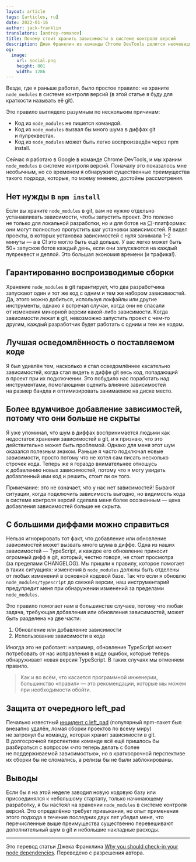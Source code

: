 ```yaml
---
layout: article
tags: [articles, ru]
date: 2022-01-16
author: jack-franklin
translators: [andrey-romanov]
title: Почему стоит хранить зависимости в системе контроля версий
description: Джек Франклин из команды Chrome DevTools делится неочевидными преимуществами хранения зависимостей в git
og:
  image:
    url: social.png
    height: 801
    width: 1286
---
```

<p class="paragraph--lead">Везде, где я раньше работал, было простое правило: не храните <code>node_modules</code> в системе контроля версий (в этой статье я буду для краткости называть её git).</p>

Это правило выглядело разумным по нескольким причинам:

* Код из `node_modules` не пишется командой.
* Код из `node_modules` вызвал бы много шума в диффах git и пулреквестах.
* Код из `node_modules` может быть легко воспроизведён через npm install.

Сейчас я работаю в Google в команде Chrome DevTools, и мы храним `node_modules` в системе контроля версий. Поначалу это показалось мне необычным, но со временем я обнаружил существенные преимущества такого подхода, которые, по моему мнению, достойны рассмотрения.

## Нет нужды в `npm install`

Если вы храните `node_modules` в git, вам не нужно отдельно устанавливать зависимости, чтобы запустить проект. Это полезно не только для локальной разработки, но и для ботов на <abbr title='Continuous integration, непрерывная интеграция'>CI</abbr>-платформах: они могут полностью пропустить шаг установки зависимостей. Я видел проекты, в которых установка зависимостей с нуля занимала 1–2 минуты — а в CI это могло быть ещё дольше. У вас легко может быть 50+ запусков ботов каждый день, если они запускаются на каждый пулреквест и деплой. Это большая экономия времени (и трафика!).

## Гарантированно воспроизводимые сборки

Хранение `node_modules` в git гарантирует, что два разработчика запускают один и тот же код с одним и тем же набором зависимостей. Да, этого можно добиться, используя локфайлы или другие инструменты, однако я встречал случаи, когда они не спасали от изменения минорной версии какой-либо зависимости. Когда зависимости лежат в git, невозможно запустить проект с чем-то другим, каждый разработчик будет работать с одним и тем же кодом.

## Лучшая осведомлённость о поставляемом коде

Я был удивлён тем, насколько я стал осведомлённее касательно зависимостей, когда стал видеть в диффе git весь код, попадающий в проект при их подключении. Это побудило нас поработать над инструментами, помогающими оценить влияние зависимостей на размер бандла и оптимизировать занимаемое на диске место.

## Более вдумчивое добавление зависимостей, потому что они больше не скрыты

Я уже упоминал, что шум в диффах воспринимается людьми как недостаток хранения зависимостей в git, и я признаю, что это действительно может быть проблемой. Однако для меня этот шум оказался полезным знаком. Раньше я часто подключал новые зависимости, просто потому что не хотел сам писать несколько строчек кода. Теперь же я гораздо внимательнее отношусь к добавлению новых зависимостей, потому что я могу увидеть добавленный ими код и решить, стоит ли он того.

Примечание: это не означает, что у нас нет зависимостей! Бывают ситуации, когда подключить зависимость выгодно, но видимость кода в системе контроля версий сделала меня более осознанным — цена добавления зависимостей больше не скрыта.

## C большими диффами можно справиться

Нельзя игнорировать тот факт, что добавление или обновление зависимостей может вызвать много шума в диффе. Одна из наших зависимостей — TypeScript, и каждое его обновление приносит огромный дифф в git, который, честно говоря, не стоит просмотра (за пределами CHANGELOG). Мы пришли к правилу, которое помогает в таких ситуациях: изменения в `node_modules` должны быть отделены от любых изменений в основной кодовой базе. Так что если я обновлю `node_modules/typescript` до свежей версии, наш инструментарий предупредит меня при обнаружении изменений за пределами `node_modules`.

Это правило помогает нам в большинстве случаев, потому что любая задача, требующая добавления или обновления зависимостей, может быть разделена на две части:

1. Обновление или добавление зависимости
1. Использование зависимости в коде

Иногда это не работает: например, обновление TypeScript может потребовать от нас исправления в коде ошибок, которые теперь обнаруживает новая версия TypeScript. В таких случаях мы отменяем правило.

> Как и во всём, что касается программной инженерии, большинство «правил» — это рекомендации, которые мы можем при необходимости обойти.

## Защита от очередного left_pad

Печально известный [инцидент с left_pad](https://qz.com/646467/how-one-programmer-broke-the-internet-by-deleting-a-tiny-piece-of-code/) (популярный npm-пакет был внезапно удалён, ломая сборки проектов по всему миру) не затронул бы команду, которая хранит зависимости в git. В долгосрочной перспективе команде всё ещё пришлось бы разбираться с вопросом «что теперь делать с более не поддерживаемой зависимостью», но в краткосрочной перспективе их сборки бы не сломались, а релизы бы не были заблокированы.

## Выводы

Если бы я на этой неделе заводил новую кодовую базу или присоединялся к небольшому стартапу, только начинающему разработку, я бы настоял на хранении `node_modules` в системе контроля версий. Это определённо требует привыкания, но опыт применения этого подхода в течение последних двух лет убедил меня, что перечисленные выше преимущества существенно перевешивают дополнительный шум в git и небольшие накладные расходы.

---

Это перевод статьи Джека Франклина [Why you should check-in your node dependencies](https://www.jackfranklin.co.uk/blog/check-in-your-node-dependencies/). Переведено с разрешения автора.
